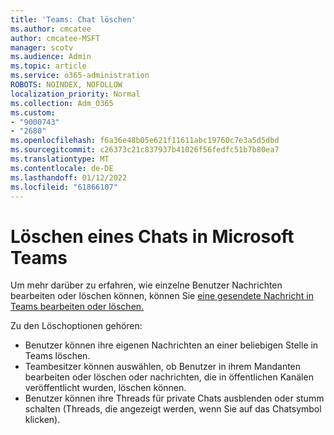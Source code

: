 ```yaml
---
title: 'Teams: Chat löschen'
ms.author: cmcatee
author: cmcatee-MSFT
manager: scotv
ms.audience: Admin
ms.topic: article
ms.service: o365-administration
ROBOTS: NOINDEX, NOFOLLOW
localization_priority: Normal
ms.collection: Adm_O365
ms.custom:
- "9000743"
- "2680"
ms.openlocfilehash: f6a36e48b05e621f11611abc19760c7e3a5d5dbd
ms.sourcegitcommit: c26373c21c837937b41026f56fedfc51b7b80ea7
ms.translationtype: MT
ms.contentlocale: de-DE
ms.lasthandoff: 01/12/2022
ms.locfileid: "61866107"
---
```

# <a name="delete-a-chat-in-microsoft-teams"></a>Löschen eines Chats in Microsoft Teams

Um mehr darüber zu erfahren, wie einzelne Benutzer Nachrichten bearbeiten oder löschen können, können Sie [eine gesendete Nachricht in Teams bearbeiten oder löschen.](https://support.office.com/article/5f1fe604-a900-4a07-b8b7-8cf70ed6b263)

Zu den Löschoptionen gehören:

- Benutzer können ihre eigenen Nachrichten an einer beliebigen Stelle in Teams löschen.
- Teambesitzer können auswählen, ob Benutzer in ihrem Mandanten bearbeiten oder löschen oder nachrichten, die in öffentlichen Kanälen veröffentlicht wurden, löschen können.
- Benutzer können ihre Threads für private Chats ausblenden oder stumm schalten (Threads, die angezeigt werden, wenn Sie auf das Chatsymbol klicken).
